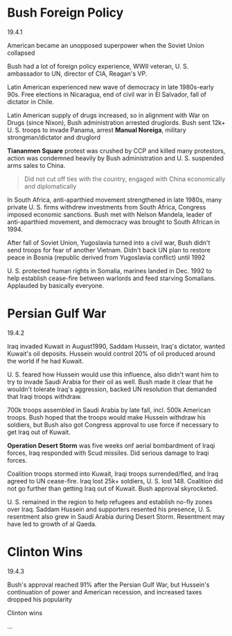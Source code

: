 # Bush Foreign Policy

19.4.1

American became an unopposed superpower when the Soviet Union collapsed

Bush had a lot of foreign policy experience, WWII veteran, U. S. ambassador to UN, director of CIA, Reagan's VP. 

Latin American experienced new wave of democracy in late 1980s-early 90s. Free elections in Nicaragua, end of civil war in El Salvador, fall of dictator in Chile.

Latin American supply of drugs increased, so in alignment with War on Drugs (since Nixon), Bush administration arrested druglords. Bush sent 12k+ U. S. troops to invade Panama, arrest **Manual Noreiga**, military strongman/dictator and druglord

**Tiananmen Square** protest was crushed by CCP and killed many protestors, action was condemned heavily by Bush administration and U. S. suspended arms sales to China. 

> Did not cut off ties with the country, engaged with China economically and diplomatically

In South Africa, anti-aparthied movement strengthened in late 1980s, many private U. S. firms withdrew investments from South Africa, Congress imposed economic sanctions. Bush met with Nelson Mandela, leader of anti-aparthied movement, and democracy was brought to South African in 1994.

After fall of Soviet Union, Yugoslavia turned into a civil war, Bush didn't send troops for fear of another Vietnam. Didn't back UN plan to restore peace in Bosnia (republic derived from Yugoslavia conflict) until 1992

U. S. protected human rights in Somalia, marines landed in Dec. 1992 to help establish cease-fire between warlords and feed starving Somalians. Applauded by basically everyone.

# Persian Gulf War

19.4.2

Iraq invaded Kuwait in August1990, Saddam Hussein, Iraq's dictator, wanted Kuwait's oil deposits. Hussein would control 20% of oil produced around the world if he had Kuwait. 

U. S. feared how Hussein would use this influence, also didn't want him to try to invade Saudi Arabia for their oil as well. Bush made it clear that he wouldn't tolerate Iraq's aggression, backed UN resolution that demanded that Iraqi troops withdraw.

700k troops assembled in Saudi Arabia by late fall, incl. 500k American troops. Bush hoped that the troops would make Hussein withdraw his soldiers, but Bush also got Congress approval to use force if necessary to get Iraq out of Kuwait.

**Operation Desert Storm** was five weeks onf aerial bombardment of Iraqi forces, Iraq responded with Scud missiles. Did serious damage to Iraqi forces. 

Coalition troops stormed into Kuwait, Iraqi troops surrended/fled, and Iraq agreed to UN cease-fire. Iraq lost 25k+ soldiers, U. S. lost 148. Coalition did not go further than getting Iraq out of Kuwait. Bush approval skyrocketed.

U. S. remained in the region to help refugees and establish no-fly zones over Iraq. Saddam Hussein and supporters resented his presence, U. S. resentment also grew in Saudi Arabia during Desert Storm. Resentment may have led to growth of al Qaeda. 

# Clinton Wins

19.4.3

Bush's approval reached 91% after the Persian Gulf War, but Hussein's continuation of power and American recession, and increased taxes dropped his popularity

Clinton wins

...
